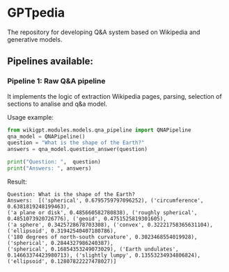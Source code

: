 # GPTpedia
The repository for developing Q&amp;A system based on Wikipedia and generative models.

## Pipelines available: 
### Pipeline 1: Raw Q&A pipeline
It implements the logic of extraction Wikipedia pages, parsing, selection of sections to analise and q&a model. 

Usage example: 
```python
from wikigpt.modules.models.qna_pipeline import QNAPipeline
qna_model = QNAPipeline()
question = "What is the shape of the Earth?"
answers = qna_model.question_answer(question)

print("Question: ",  question)
print("Answers: ", answers)
```
Result: 
```
Question: What is the shape of the Earth?
Answers:  [('spherical', 0.6795759797096252), ('circumference', 0.6381819248199463), 
('a plane or disk', 0.485660582780838), ('roughly spherical', 0.4851073920726776), ('geoid', 0.4751525819301605), 
('a sphere', 0.3425728678703308), ('convex', 0.32221758365631104), ('ellipsoid', 0.31942540407180786), 
('180 degrees of north-south curvature', 0.3023468554019928), ('spherical', 0.2844327986240387), 
('spherical', 0.16854353249073029), ('Earth undulates', 0.14663374423980713), ('slightly lumpy', 0.13553234934806824), 
('ellipsoid', 0.12807822227478027)]
```

